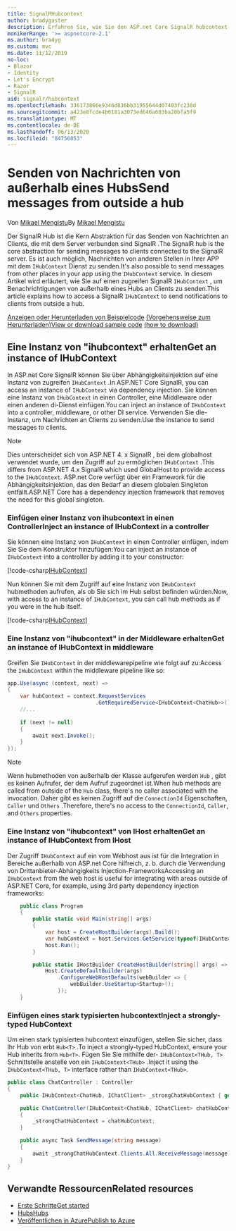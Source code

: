 ```yaml
---
title: SignalRHubcontext
author: bradygaster
description: Erfahren Sie, wie Sie den ASP.net Core SignalR hubcontext-Dienst verwenden, um Benachrichtigungen von außerhalb eines Hubs an Clients zu senden.
monikerRange: '>= aspnetcore-2.1'
ms.author: bradyg
ms.custom: mvc
ms.date: 11/12/2019
no-loc:
- Blazor
- Identity
- Let's Encrypt
- Razor
- SignalR
uid: signalr/hubcontext
ms.openlocfilehash: 336173866e9346d836bb31955644d07403fc238d
ms.sourcegitcommit: a423e8fcde4b6181a3073ed646a603ba20bfa5f9
ms.translationtype: MT
ms.contentlocale: de-DE
ms.lasthandoff: 06/13/2020
ms.locfileid: "84756053"
---
```

# <a name="send-messages-from-outside-a-hub"></a><span data-ttu-id="47f05-103">Senden von Nachrichten von außerhalb eines Hubs</span><span class="sxs-lookup"><span data-stu-id="47f05-103">Send messages from outside a hub</span></span>

<span data-ttu-id="47f05-104">Von [Mikael Mengistu](https://twitter.com/MikaelM_12)</span><span class="sxs-lookup"><span data-stu-id="47f05-104">By [Mikael Mengistu](https://twitter.com/MikaelM_12)</span></span>

<span data-ttu-id="47f05-105">Der SignalR Hub ist die Kern Abstraktion für das Senden von Nachrichten an Clients, die mit dem Server verbunden sind SignalR .</span><span class="sxs-lookup"><span data-stu-id="47f05-105">The SignalR hub is the core abstraction for sending messages to clients connected to the SignalR server.</span></span> <span data-ttu-id="47f05-106">Es ist auch möglich, Nachrichten von anderen Stellen in Ihrer APP mit dem `IHubContext` Dienst zu senden.</span><span class="sxs-lookup"><span data-stu-id="47f05-106">It's also possible to send messages from other places in your app using the `IHubContext` service.</span></span> <span data-ttu-id="47f05-107">In diesem Artikel wird erläutert, wie Sie auf einen zugreifen SignalR `IHubContext` , um Benachrichtigungen von außerhalb eines Hubs an Clients zu senden.</span><span class="sxs-lookup"><span data-stu-id="47f05-107">This article explains how to access a SignalR `IHubContext` to send notifications to clients from outside a hub.</span></span>

<span data-ttu-id="47f05-108">[Anzeigen oder Herunterladen von Beispielcode](https://github.com/dotnet/AspNetCore.Docs/tree/master/aspnetcore/signalr/hubcontext/sample/) [(Vorgehensweise zum Herunterladen)](xref:index#how-to-download-a-sample)</span><span class="sxs-lookup"><span data-stu-id="47f05-108">[View or download sample code](https://github.com/dotnet/AspNetCore.Docs/tree/master/aspnetcore/signalr/hubcontext/sample/) [(how to download)](xref:index#how-to-download-a-sample)</span></span>

## <a name="get-an-instance-of-ihubcontext"></a><span data-ttu-id="47f05-109">Eine Instanz von "ihubcontext" erhalten</span><span class="sxs-lookup"><span data-stu-id="47f05-109">Get an instance of IHubContext</span></span>

<span data-ttu-id="47f05-110">In ASP.net Core SignalR können Sie über Abhängigkeitsinjektion auf eine Instanz von zugreifen `IHubContext` .</span><span class="sxs-lookup"><span data-stu-id="47f05-110">In ASP.NET Core SignalR, you can access an instance of `IHubContext` via dependency injection.</span></span> <span data-ttu-id="47f05-111">Sie können eine Instanz von `IHubContext` in einen Controller, eine Middleware oder einen anderen di-Dienst einfügen.</span><span class="sxs-lookup"><span data-stu-id="47f05-111">You can inject an instance of `IHubContext` into a controller, middleware, or other DI service.</span></span> <span data-ttu-id="47f05-112">Verwenden Sie die-Instanz, um Nachrichten an Clients zu senden.</span><span class="sxs-lookup"><span data-stu-id="47f05-112">Use the instance to send messages to clients.</span></span>

> [!NOTE]
> <span data-ttu-id="47f05-113">Dies unterscheidet sich von ASP.NET 4. x SignalR , bei dem globalhost verwendet wurde, um den Zugriff auf zu ermöglichen `IHubContext` .</span><span class="sxs-lookup"><span data-stu-id="47f05-113">This differs from ASP.NET 4.x SignalR which used GlobalHost to provide access to the `IHubContext`.</span></span> <span data-ttu-id="47f05-114">ASP.net Core verfügt über ein Framework für die Abhängigkeitsinjektion, das den Bedarf an diesem globalen Singleton entfällt.</span><span class="sxs-lookup"><span data-stu-id="47f05-114">ASP.NET Core has a dependency injection framework that removes the need for this global singleton.</span></span>

### <a name="inject-an-instance-of-ihubcontext-in-a-controller"></a><span data-ttu-id="47f05-115">Einfügen einer Instanz von ihubcontext in einen Controller</span><span class="sxs-lookup"><span data-stu-id="47f05-115">Inject an instance of IHubContext in a controller</span></span>

<span data-ttu-id="47f05-116">Sie können eine Instanz von `IHubContext` in einen Controller einfügen, indem Sie Sie dem Konstruktor hinzufügen:</span><span class="sxs-lookup"><span data-stu-id="47f05-116">You can inject an instance of `IHubContext` into a controller by adding it to your constructor:</span></span>

[!code-csharp[IHubContext](hubcontext/sample/Controllers/HomeController.cs?range=12-19,57)]

<span data-ttu-id="47f05-117">Nun können Sie mit dem Zugriff auf eine Instanz von `IHubContext` hubmethoden aufrufen, als ob Sie sich im Hub selbst befinden würden.</span><span class="sxs-lookup"><span data-stu-id="47f05-117">Now, with access to an instance of `IHubContext`, you can call hub methods as if you were in the hub itself.</span></span>

[!code-csharp[IHubContext](hubcontext/sample/Controllers/HomeController.cs?range=21-25)]

### <a name="get-an-instance-of-ihubcontext-in-middleware"></a><span data-ttu-id="47f05-118">Eine Instanz von "ihubcontext" in der Middleware erhalten</span><span class="sxs-lookup"><span data-stu-id="47f05-118">Get an instance of IHubContext in middleware</span></span>

<span data-ttu-id="47f05-119">Greifen Sie `IHubContext` in der middlewarepipeline wie folgt auf zu:</span><span class="sxs-lookup"><span data-stu-id="47f05-119">Access the `IHubContext` within the middleware pipeline like so:</span></span>

```csharp
app.Use(async (context, next) =>
{
    var hubContext = context.RequestServices
                            .GetRequiredService<IHubContext<ChatHub>>();
    //...
    
    if (next != null)
    {
        await next.Invoke();
    }
});
```

> [!NOTE]
> <span data-ttu-id="47f05-120">Wenn hubmethoden von außerhalb der Klasse aufgerufen werden `Hub` , gibt es keinen Aufrufer, der dem Aufruf zugeordnet ist.</span><span class="sxs-lookup"><span data-stu-id="47f05-120">When hub methods are called from outside of the `Hub` class, there's no caller associated with the invocation.</span></span> <span data-ttu-id="47f05-121">Daher gibt es keinen Zugriff auf die `ConnectionId` Eigenschaften, `Caller` und `Others` .</span><span class="sxs-lookup"><span data-stu-id="47f05-121">Therefore, there's no access to the `ConnectionId`, `Caller`, and `Others` properties.</span></span>

### <a name="get-an-instance-of-ihubcontext-from-ihost"></a><span data-ttu-id="47f05-122">Eine Instanz von "ihubcontext" von IHost erhalten</span><span class="sxs-lookup"><span data-stu-id="47f05-122">Get an instance of IHubContext from IHost</span></span>

<span data-ttu-id="47f05-123">Der Zugriff `IHubContext` auf ein vom Webhost aus ist für die Integration in Bereiche außerhalb von ASP.net Core hilfreich, z. b. durch die Verwendung von Drittanbieter-Abhängigkeits Injection-Frameworks</span><span class="sxs-lookup"><span data-stu-id="47f05-123">Accessing an `IHubContext` from the web host is useful for integrating with areas outside of ASP.NET Core, for example, using 3rd party dependency injection frameworks:</span></span>

```csharp
    public class Program
    {
        public static void Main(string[] args)
        {
            var host = CreateHostBuilder(args).Build();
            var hubContext = host.Services.GetService(typeof(IHubContext<ChatHub>));
            host.Run();
        }

        public static IHostBuilder CreateHostBuilder(string[] args) =>
            Host.CreateDefaultBuilder(args)
                .ConfigureWebHostDefaults(webBuilder => {
                    webBuilder.UseStartup<Startup>();
                });
    }
```

### <a name="inject-a-strongly-typed-hubcontext"></a><span data-ttu-id="47f05-124">Einfügen eines stark typisierten hubcontext</span><span class="sxs-lookup"><span data-stu-id="47f05-124">Inject a strongly-typed HubContext</span></span>

<span data-ttu-id="47f05-125">Um einen stark typisierten hubcontext einzufügen, stellen Sie sicher, dass Ihr Hub von erbt `Hub<T>` .</span><span class="sxs-lookup"><span data-stu-id="47f05-125">To inject a strongly-typed HubContext, ensure your Hub inherits from `Hub<T>`.</span></span> <span data-ttu-id="47f05-126">Fügen Sie Sie mithilfe der- `IHubContext<THub, T>` Schnittstelle anstelle von ein `IHubContext<THub>` .</span><span class="sxs-lookup"><span data-stu-id="47f05-126">Inject it using the `IHubContext<THub, T>` interface rather than `IHubContext<THub>`.</span></span>

```csharp
public class ChatController : Controller
{
    public IHubContext<ChatHub, IChatClient> _strongChatHubContext { get; }

    public ChatController(IHubContext<ChatHub, IChatClient> chatHubContext)
    {
        _strongChatHubContext = chatHubContext;
    }

    public async Task SendMessage(string message)
    {
        await _strongChatHubContext.Clients.All.ReceiveMessage(message);
    }
}
```

## <a name="related-resources"></a><span data-ttu-id="47f05-127">Verwandte Ressourcen</span><span class="sxs-lookup"><span data-stu-id="47f05-127">Related resources</span></span>

* [<span data-ttu-id="47f05-128">Erste Schritte</span><span class="sxs-lookup"><span data-stu-id="47f05-128">Get started</span></span>](xref:tutorials/signalr)
* [<span data-ttu-id="47f05-129">Hubs</span><span class="sxs-lookup"><span data-stu-id="47f05-129">Hubs</span></span>](xref:signalr/hubs)
* [<span data-ttu-id="47f05-130">Veröffentlichen in Azure</span><span class="sxs-lookup"><span data-stu-id="47f05-130">Publish to Azure</span></span>](xref:signalr/publish-to-azure-web-app)
